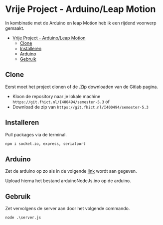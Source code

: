 # Vrije Project - Arduino/Leap Motion

In kombinatie met de Arduino en leap Motion heb ik een rijdend voorwerp gemaakt.

- [Vrije Project - Arduino/Leap Motion](#vrije-project---arduinoleap-motion)
  - [Clone](#clone)
  - [Installeren](#installeren)
  - [Arduino](#arduino)
  - [Gebruik](#gebruik)

## Clone

Eerst moet het project clonen of de .Zip downloaden van de Gitlab pagina.

- Kloon de repository naar je lokale machine `https://git.fhict.nl/I400494/semester-5.3`
  of
- Download de zip van `https://git.fhict.nl/I400494/semester-5.3`

## Installeren

Pull packages via de terminal.

```bash
npm i socket.io, express, serialport
```

## Arduino

Zet de arduino op zo als in de volgende [link](https://www.circuito.io/app?components=10190,10190,10218,11021,2631981) wordt aan gegeven.

Upload hierna het bestand arduinoNodeJs.ino op de arduino.

## Gebruik

Zet vervolgens de server aan door het volgende commando.

```
node .\server.js
```